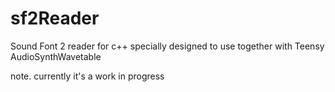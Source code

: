 # sf2Reader
Sound Font 2 reader for c++ specially designed to use together with Teensy AudioSynthWavetable

note. currently it's a work in progress

